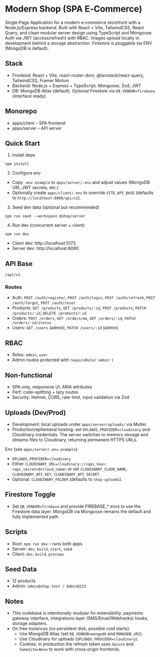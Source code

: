 # Modern Shop (SPA E‑Commerce)

Single‑Page Application for a modern e‑commerce storefront with a Node.js/Express backend. Built with React + Vite, TailwindCSS, React Query, and clean modular server design using TypeScript and Mongoose. Auth via JWT (access/refresh) with RBAC. Images upload locally in development behind a storage abstraction. Firestore is pluggable via ENV (MongoDB is default).

## Stack
- Frontend: React + Vite, react-router-dom, @tanstack/react-query, TailwindCSS, Framer Motion
- Backend: Node.js + Express + TypeScript, Mongoose, Zod, JWT
- DB: MongoDB Atlas (default). Optional Firestore via `DB_VENDOR=firebase` (interface ready)

## Monorepo
- apps/client – SPA frontend
- apps/server – API server

## Quick Start

1) Install deps

```
npm install
```

2) Configure env

- Copy `.env.example` to `apps/server/.env` and adjust values (MongoDB URI, JWT secrets, etc.)
- Optionally create `apps/client/.env` to override `VITE_API_BASE` (defaults to `http://localhost:8080/api/v1`).

3) Seed dev data (optional but recommended)

```
npm run seed --workspace @shop/server
```

4) Run dev (concurrent server + client)

```
npm run dev
```

- Client dev: http://localhost:5173
- Server dev: http://localhost:8080

## API Base
`/api/v1`

### Routes
- Auth: `POST /auth/register`, `POST /auth/login`, `POST /auth/refresh`, `POST /auth/forgot`, `POST /auth/reset`
- Products: `GET /products`, `GET /products/:id`, `POST /products`, `PATCH /products/:id`, `DELETE /products/:id`
- Orders: `POST /orders`, `GET /orders/me`, `GET /orders/:id`, `PATCH /orders/:id/status`
- Users: `GET /users` (admin), `PATCH /users/:id` (admin)

## RBAC
- Roles: `admin`, `user`
- Admin routes protected with `requireRole('admin')`

## Non‑functional
- SPA only, responsive UI, ARIA attributes
- Perf: code-splitting + lazy routes
- Security: Helmet, CORS, rate-limit, input validation via Zod

## Uploads (Dev/Prod)
- Development: local uploads under `apps/server/uploads/` via Multer.
- Production/ephemeral hosting: set `UPLOADS_PROVIDER=cloudinary` and Cloudinary credentials. The server switches to memory storage and streams files to Cloudinary, returning permanent HTTPS URLs.

Env (see `apps/server/.env.example`):
- `UPLOADS_PROVIDER=cloudinary`
- Either `CLOUDINARY_URL=cloudinary://<api_key>:<api_secret>@<cloud_name>` or set `CLOUDINARY_CLOUD_NAME`, `CLOUDINARY_API_KEY`, `CLOUDINARY_API_SECRET`.
- Optional: `CLOUDINARY_FOLDER` (defaults to `shop-uploads`).

## Firestore Toggle
- Set `DB_VENDOR=firebase` and provide FIREBASE_* envs to use the Firestore data layer. MongoDB via Mongoose remains the default and fully implemented path.

## Scripts
- Root: `npm run dev` – runs both apps
- Server: `dev`, `build`, `start`, `seed`
- Client: `dev`, `build`, `preview`

## Seed Data
- 12 products
- Admin: `admin@shop.test / Admin@123`

## Notes
- This codebase is intentionally modular for extensibility: payments gateway interface, integrations layer (SMS/Email/Webhooks) hooks, storage adapters.
 - On free instances (no persistent disk, possible cold starts):
   - Use MongoDB Atlas (set `DB_VENDOR=mongodb` and `MONGODB_URI`).
   - Use Cloudinary for uploads (`UPLOADS_PROVIDER=cloudinary`).
   - Cookies: in production the refresh token uses `Secure` and `SameSite=None` to work with cross‑origin frontends.
